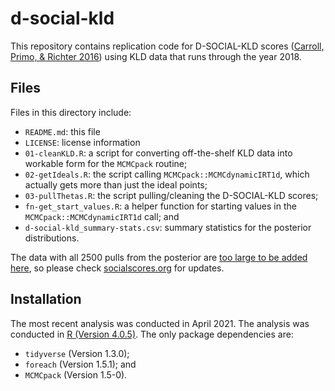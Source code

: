 # d-social-kld

This repository contains replication code for D-SOCIAL-KLD scores ([Carroll, Primo, & Richter 2016](https://onlinelibrary.wiley.com/doi/full/10.1002/smj.2463)) using KLD data that runs through the year 2018.

## Files

Files in this directory include:

  - `README.md`: this file
  - `LICENSE`: license information
  - `01-cleanKLD.R`: a script for converting off-the-shelf KLD data into workable form for the `MCMCpack` routine; 
  - `02-getIdeals.R`: the script calling `MCMCpack::MCMCdynamicIRT1d`, which actually gets more than just the ideal points; 
  - `03-pullThetas.R`: the script pulling/cleaning the D-SOCIAL-KLD scores; 
  - `fn-get_start_values.R`: a helper function for starting values in the `MCMCpack::MCMCdynamicIRT1d` call; and
  - `d-social-kld_summary-stats.csv`: summary statistics for the posterior distributions.

The data with all 2500 pulls from the posterior are [too large to be added here](https://docs.github.com/en/github/managing-large-files/conditions-for-large-files), so please check [socialscores.org](http://socialscores.org/) for updates.

## Installation

The most recent analysis was conducted in April 2021.
The analysis was conducted in [R (Version 4.0.5)](https://cran.r-project.org/).
The only package dependencies are:

  - `tidyverse` (Version 1.3.0);
  - `foreach` (Version 1.5.1); and
  - `MCMCpack` (Version 1.5-0).
